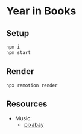 # Year in Books

## Setup

```bash
npm i
npm start
```

## Render

```bash
npx remotion render
```

## Resources

- Music:
  - [pixabay](https://pixabay.com/music)
